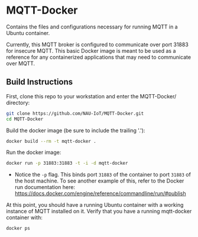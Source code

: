 # MQTT-Docker
Contains the files and configurations necessary for running MQTT in a Ubuntu container.

Currently, this MQTT broker is configured to communicate over port 31883 for insecure MQTT. This basic Docker image is meant to be used as a reference for any containerized applications that may need to communicate over MQTT.

## Build Instructions
First, clone this repo to your workstation and enter the MQTT-Docker/ directory:
```bash
git clone https://github.com/NAU-IoT/MQTT-Docker.git
cd MQTT-Docker
```

Build the docker image (be sure to include the trailing '.'):
```bash
docker build --rm -t mqtt-docker .
```

Run the docker image:
```bash
docker run -p 31883:31883 -t -i -d mqtt-docker
```
- Notice the `-p` flag. This binds port `31883` of the container to port `31883` of the host machine. To see another example of this, refer to the Docker run documentation here: https://docs.docker.com/engine/reference/commandline/run/#publish

At this point, you should have a running Ubuntu container with a working instance of MQTT installed on it. Verify that you have a running mqtt-docker container with:
```bash
docker ps
```

